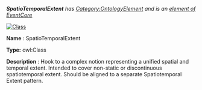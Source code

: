 ___SpatioTemporalExtent__ 
 has
 [Category:OntologyElement](../../Category/OntologyElement "Category:OntologyElement") 
 and is an
 [element of](../../Property/ElementOf "Property:ElementOf") 
[EventCore](../../Submissions/EventCore "Submissions:EventCore")_




  





[![Class](../../images/thumb/2/27/Class.gif/45px-Class.gif)](../../Image/Class.gif "Class")


__Name__ 
 : SpatioTemporalExtent
 



__Type:__ 
 owl:Class
 



__Description__ 
 : Hook to a complex notion representing a unified spatial and temporal extent. Intended to cover non-static or discontinuous spatiotemporal extent. Should be aligned to a separate Spatiotemporal Extent pattern.